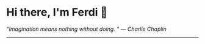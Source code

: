 <h1>Hi there, I'm Ferdi 👋</h1>

<p><em>
  "Imagination means nothing without doing.  " — Charlie Chaplin
</em></p>

---
